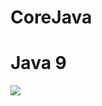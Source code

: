# CoreJava

Java 9
======

![](https://github.com/balaprojects/images/blob/master/Java9_Features.png)

